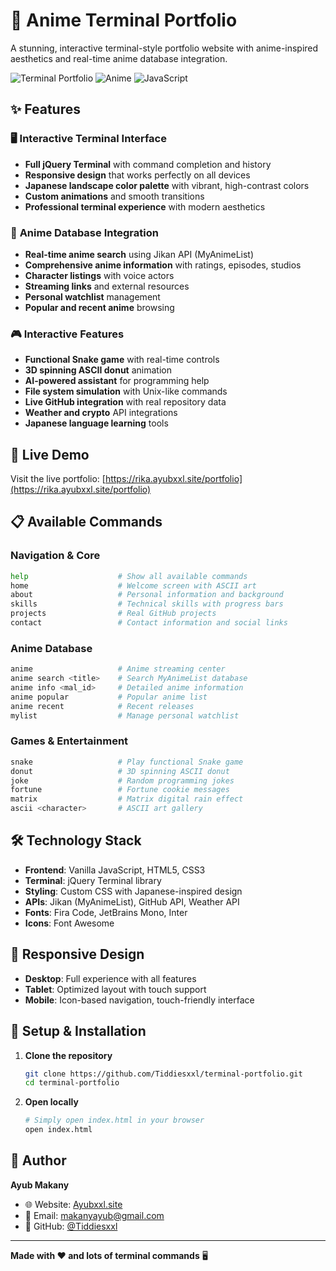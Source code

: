 # 🎌 Anime Terminal Portfolio

A stunning, interactive terminal-style portfolio website with anime-inspired aesthetics and real-time anime database integration.

![Terminal Portfolio](https://img.shields.io/badge/Portfolio-Terminal-00D4FF?style=for-the-badge&logo=terminal&logoColor=white)
![Anime](https://img.shields.io/badge/Anime-Database-FF4757?style=for-the-badge&logo=crunchyroll&logoColor=white)
![JavaScript](https://img.shields.io/badge/JavaScript-Vanilla-F7DF1E?style=for-the-badge&logo=javascript&logoColor=black)

## ✨ Features

### 🖥️ **Interactive Terminal Interface**
- **Full jQuery Terminal** with command completion and history
- **Responsive design** that works perfectly on all devices
- **Japanese landscape color palette** with vibrant, high-contrast colors
- **Custom animations** and smooth transitions
- **Professional terminal experience** with modern aesthetics

### 🎌 **Anime Database Integration**
- **Real-time anime search** using Jikan API (MyAnimeList)
- **Comprehensive anime information** with ratings, episodes, studios
- **Character listings** with voice actors
- **Streaming links** and external resources
- **Personal watchlist** management
- **Popular and recent anime** browsing

### 🎮 **Interactive Features**
- **Functional Snake game** with real-time controls
- **3D spinning ASCII donut** animation
- **AI-powered assistant** for programming help
- **File system simulation** with Unix-like commands
- **Live GitHub integration** with real repository data
- **Weather and crypto** API integrations
- **Japanese language learning** tools

## 🚀 **Live Demo**

Visit the live portfolio: [https://rika.ayubxxl.site/portfolio](https://rika.ayubxxl.site/portfolio)

## 📋 **Available Commands**

### **Navigation & Core**
```bash
help                    # Show all available commands
home                    # Welcome screen with ASCII art
about                   # Personal information and background
skills                  # Technical skills with progress bars
projects                # Real GitHub projects
contact                 # Contact information and social links
```

### **Anime Database**
```bash
anime                   # Anime streaming center
anime search <title>    # Search MyAnimeList database
anime info <mal_id>     # Detailed anime information
anime popular           # Popular anime list
anime recent            # Recent releases
mylist                  # Manage personal watchlist
```

### **Games & Entertainment**
```bash
snake                   # Play functional Snake game
donut                   # 3D spinning ASCII donut
joke                    # Random programming jokes
fortune                 # Fortune cookie messages
matrix                  # Matrix digital rain effect
ascii <character>       # ASCII art gallery
```

## 🛠️ **Technology Stack**

- **Frontend**: Vanilla JavaScript, HTML5, CSS3
- **Terminal**: jQuery Terminal library
- **Styling**: Custom CSS with Japanese-inspired design
- **APIs**: Jikan (MyAnimeList), GitHub API, Weather API
- **Fonts**: Fira Code, JetBrains Mono, Inter
- **Icons**: Font Awesome

## 📱 **Responsive Design**

- **Desktop**: Full experience with all features
- **Tablet**: Optimized layout with touch support
- **Mobile**: Icon-based navigation, touch-friendly interface

## 🔧 **Setup & Installation**

1. **Clone the repository**
   ```bash
   git clone https://github.com/Tiddiesxxl/terminal-portfolio.git
   cd terminal-portfolio
   ```

2. **Open locally**
   ```bash
   # Simply open index.html in your browser
   open index.html
   ```

## 👤 **Author**

**Ayub Makany**
- 🌐 Website: [Ayubxxl.site](https://Ayubxxl.site)
- 📧 Email: makanyayub@gmail.com
- 💼 GitHub: [@Tiddiesxxl](https://github.com/Tiddiesxxl)

---

**Made with ❤️ and lots of terminal commands** 🖥️
